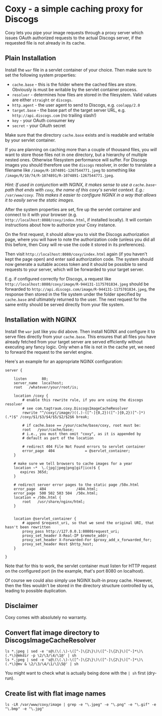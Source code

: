 # Coxy - a simple caching proxy for Discogs

Coxy lets you pipe your image requests through a proxy server which
issues OAuth authorized requests to the actual Discogs server, if
the requested file is not already in its cache.

## Plain Installation

Install the `war` file in a servlet container of your choice.
Then make sure to set the following system properties:

* `cache.base` - this is the folder where the cached files are store.
Obviously is must be writable by the servlet container process.
* `resolver` - determines how files are stored in the filesystem. Valid values are either `straight` or `discogs`.
* `http.agent` - the user agent to send to Discogs, e.g. `coolapp/2.0`
* `target.base` - the base part of the target server URL, e.g. `http://api.discogs.com` (no trailing slash!)
* `key` - your OAuth consumer key
* `secret` - your OAuth secret

Make sure that the directory `cache.base` exists and is readable and writable
by your servlet container.

If you are planning on caching more than a couple of thousand files,
you *will* want to store those files not in one directory, but a hierarchy of
multiple nested ones. Otherwise filesystem performance will suffer.
For Discogs images you should therefore use the `discogs` resolver, in order
to translate a filename like `/image/R-1074891-1267544771.jpeg` to something like
`/image/R/10/74/R-1074891/R-1074891-1267544771.jpeg`.

*Hint: If used in conjunction with NGINX, it makes
sense to use a `cache.base`-path that ends with `coxy`, the name of this coxy's
servlet context. E.g.: `/var/www/coxy`.
This makes it easier to configure NGINX in a way that allows it to easily
serve the static images.*

After the system properties are set, fire up the servlet container and
connect to it with your browser (e.g. `http://localhost:8080/coxy/index.html`, if
installed locally). It will contain instructions about how to authorize
your Coxy instance.

On the first request, it should allow you to visit the Discogs authorization page,
where you will have to note the authorization code (unless you did all this before,
then Coxy will re-use the code it stored in its preferences).

Then visit `http://localhost:8080/coxy/index.html` again
(if you haven't kept the page open) and enter said authorization
code. The system should now generate a suitable access token and it should be
possible to send requests to your server, which will be forwarded to your target
server.

E.g. if configured correctly for Discogs, a request like
`http://localhost:8080/coxy/image/R-944131-1175701834.jpeg`
should be forwarded to `http://api.discogs.com/image/R-944131-1175701834.jpeg`,
the response then stored in the file system under the folder specified by
`cache.base` and ultimately returned to the user. The next request for the
same entity should be served directly from your file system.

## Installation with NGINX

Install the `war` just like you did above.
Then install NGINX and configure it to serve files directly from your `cache.base`.
This ensures that all files you have already fetched from your target server
are served efficiently without executing any fancy logic.
Only when a file is not in the cache yet, we need to forward the request to
the servlet engine.

Here's an example for an appropriate NGINX configuration:

    server {

        listen       80;
        server_name  localhost;
        root   /whatever/your/root/is;

        location /coxy {
            # enable this rewrite rule, if you are using the discogs resolver
            # see com.tagtraum.coxy.DiscogsImageCacheResolver
            rewrite "^/coxy(/image/)((.)-([^-]{0,2})([^-]{0,2})[^-]*)(.*)$" /coxy/$1/$3/$4/$5/$2/$2$6 break;

            # if cache.base == /your/cache/base/coxy, root must be:
            root   /your/cache/base;
            # i.e., you must then omit "coxy", as it is appended by
            # default as part of the location

            # redirect 404 File Not Found errors to servlet container
            error_page  404              = @servlet_container;
        }

        # make sure we tell browsers to cache images for a year
        location ~*  \.(jpg|jpeg|png|gif|ico)$ {
           expires 365d;
        }

        # redirect server error pages to the static page /50x.html
        error_page  404              /404.html;
        error_page  500 502 503 504  /50x.html;
        location = /50x.html {
            root   /usr/share/nginx/html;
        }


        location @servlet_container {
            # append $request_uri, so that we send the original URI, that hasn't been rewritten
            proxy_pass http://127.0.0.1:8080$request_uri;
            proxy_set_header X-Real-IP $remote_addr;
            proxy_set_header X-Forwarded-For $proxy_add_x_forwarded_for;
            proxy_set_header Host $http_host;
        }

    }

Note that for this to work, the servlet container must listen for HTTP request
on the configured port (in the example, that's port 8080 on localhost).

Of course we could also simply use NGINX built-in proxy cache. However, then the files
wouldn't be stored in the directory structure controlled by us, leading to possible
duplication.

## Disclaimer

Coxy comes with absolutely no warranty.

## Convert flat image directory to DiscogsImageCacheResolver
 
    ls *.jpeg | sed -e 's@\(\(.\)-\([^-]\{2\}\)\([^-]\{2\}\)[^-]*\)\(.*\)@mkdir -p \2/\3/\4/\1@' | sh
    ls *.jpeg | sed -e 's@\(\(.\)-\([^-]\{2\}\)\([^-]\{2\}\)[^-]*\)\(.*\)@mv & \2/\3/\4/\1/\1\5@' | sh

You might want to check what is actually being done with the `| sh` first (dry-run).

## Create list with flat image names
 
    ls -LR /var/www/coxy/image | grep -e "\.jpeg" -e "\.png" -e "\.gif" -e "\.bmp" -e "\.jpg"
